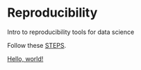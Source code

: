 # Reproducibility
Intro to reproducibility tools for data science

Follow these [STEPS](https://docs.google.com/presentation/d/e/2PACX-1vSRoEbtXdjqC_Lb1VXgg6YAQteMKOGcU528m7TdxF7-aRzyG0YTSQlhrF9CBu4iE1jEPJ858y87lcMl/pub?start=false&loop=false&delayms=3000).

<a href="[STEPS]([https://docs.google.com/presentation/d/e/2PACX-1vSRoEbtXdjqC_Lb1VXgg6YAQteMKOGcU528m7TdxF7-aRzyG0YTSQlhrF9CBu4iE1jEPJ858y87lcMl/pub?start=false&loop=false](https://docs.google.com/presentation/d/e/2PACX-1vSRoEbtXdjqC_Lb1VXgg6YAQteMKOGcU528m7TdxF7-aRzyG0YTSQlhrF9CBu4iE1jEPJ858y87lcMl/pub?start=false&loop=false&delayms=3000))" target="_blank">Hello, world!</a>
